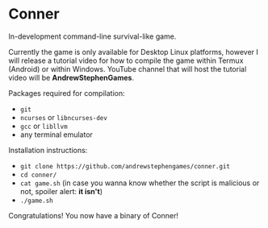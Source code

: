 # Conner
In-development command-line survival-like game.

Currently the game is only available for Desktop Linux platforms, however I will release a tutorial video for how to compile the game within Termux (Android) or within Windows. YouTube channel that will host the tutorial video will be **AndrewStephenGames**.

Packages required for compilation:
* `git`
* `ncurses` or `libncurses-dev`
* `gcc` or `libllvm`
* any terminal emulator

Installation instructions:
* `git clone https://github.com/andrewstephengames/conner.git`
* `cd conner/`
* `cat game.sh` (in case you wanna know whether the script is malicious or not, spoiler alert: **it isn't**)
* `./game.sh`

Congratulations! You now have a binary of Conner!
